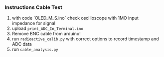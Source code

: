 ### Instructions Cable Test

1. with code 'OLED_M_S.ino` check oscilloscope with 1MO input impedance for signal
2. upload `print_ADC_In_Terminal.ino`
3. Remove BNC cable from arduino!
4. run `radioactive_calib.py` with correct options to record timestamp and ADC data
5. run `cable_analysis.py`